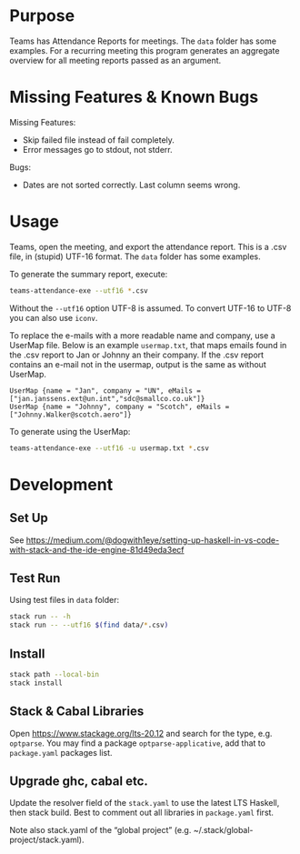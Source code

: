 # Purpose

Teams has Attendance Reports for meetings. The `data` folder has some examples. For a recurring meeting this program generates an aggregate overview for all meeting reports passed as an argument.

# Missing Features & Known Bugs

Missing Features:
- Skip failed file instead of fail completely.
- Error messages go to stdout, not stderr.
    
Bugs:
- Dates are not sorted correctly. Last column seems wrong.

# Usage
Teams, open the meeting, and export the attendance report. This is a .csv file, in (stupid) UTF-16 format. The `data` folder has some examples.

To generate the summary report, execute:
```bash
teams-attendance-exe --utf16 *.csv
```
Without the `--utf16` option UTF-8 is assumed. To convert UTF-16 to UTF-8 you can also use `iconv`.

To replace the e-mails with a more readable name and company, use a UserMap file. Below is an example `usermap.txt`, 
that maps emails found in the .csv report to Jan or Johnny an their company. If the .csv report contains an e-mail
not in the usermap, output is the same as without UserMap.

```
UserMap {name = "Jan", company = "UN", eMails = ["jan.janssens.ext@un.int","sdc@smallco.co.uk"]}
UserMap {name = "Johnny", company = "Scotch", eMails = ["Johnny.Walker@scotch.aero"]}
```

To generate using the UserMap:
```bash 
teams-attendance-exe --utf16 -u usermap.txt *.csv
```

# Development

## Set Up

See https://medium.com/@dogwith1eye/setting-up-haskell-in-vs-code-with-stack-and-the-ide-engine-81d49eda3ecf

## Test Run
Using test files in `data` folder:
```bash
stack run -- -h
stack run -- --utf16 $(find data/*.csv)
```

## Install
```bash
stack path --local-bin
stack install
```

## Stack & Cabal Libraries
Open https://www.stackage.org/lts-20.12 and search for the type, e.g. `optparse`. You may find a package `optparse-applicative`, add that to `package.yaml` packages list.

## Upgrade ghc, cabal etc.

Update the resolver field of the `stack.yaml` to use the latest LTS Haskell, then stack build.
Best to comment out all libraries in `package.yaml` first.

Note also stack.yaml of the “global project” (e.g. ~/.stack/global-project/stack.yaml).